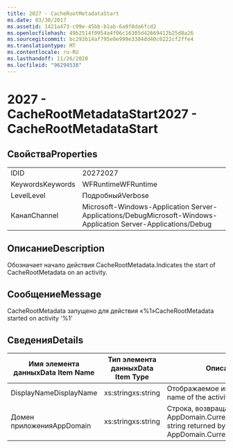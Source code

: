 ```yaml
---
title: 2027 - CacheRootMetadataStart
ms.date: 03/30/2017
ms.assetid: 1421a473-c99e-45bb-b1ab-6a9f8da6fcd2
ms.openlocfilehash: 49b2514f0954a4f06c16305d42669412b25d8a26
ms.sourcegitcommit: bc293b14af795e0e999e3304dd40c0222cf2ffe4
ms.translationtype: MT
ms.contentlocale: ru-RU
ms.lasthandoff: 11/26/2020
ms.locfileid: "96294538"
---
```

# <a name="2027---cacherootmetadatastart"></a><span data-ttu-id="6a884-102">2027 - CacheRootMetadataStart</span><span class="sxs-lookup"><span data-stu-id="6a884-102">2027 - CacheRootMetadataStart</span></span>

## <a name="properties"></a><span data-ttu-id="6a884-103">Свойства</span><span class="sxs-lookup"><span data-stu-id="6a884-103">Properties</span></span>  
  
|||  
|-|-|  
|<span data-ttu-id="6a884-104">ID</span><span class="sxs-lookup"><span data-stu-id="6a884-104">ID</span></span>|<span data-ttu-id="6a884-105">2027</span><span class="sxs-lookup"><span data-stu-id="6a884-105">2027</span></span>|  
|<span data-ttu-id="6a884-106">Keywords</span><span class="sxs-lookup"><span data-stu-id="6a884-106">Keywords</span></span>|<span data-ttu-id="6a884-107">WFRuntime</span><span class="sxs-lookup"><span data-stu-id="6a884-107">WFRuntime</span></span>|  
|<span data-ttu-id="6a884-108">Level</span><span class="sxs-lookup"><span data-stu-id="6a884-108">Level</span></span>|<span data-ttu-id="6a884-109">Подробный</span><span class="sxs-lookup"><span data-stu-id="6a884-109">Verbose</span></span>|  
|<span data-ttu-id="6a884-110">Канал</span><span class="sxs-lookup"><span data-stu-id="6a884-110">Channel</span></span>|<span data-ttu-id="6a884-111">Microsoft-Windows-Application Server-Applications/Debug</span><span class="sxs-lookup"><span data-stu-id="6a884-111">Microsoft-Windows-Application Server-Applications/Debug</span></span>|  
  
## <a name="description"></a><span data-ttu-id="6a884-112">Описание</span><span class="sxs-lookup"><span data-stu-id="6a884-112">Description</span></span>  

 <span data-ttu-id="6a884-113">Обозначает начало действия CacheRootMetadata.</span><span class="sxs-lookup"><span data-stu-id="6a884-113">Indicates the start of CacheRootMetadata on an activity.</span></span>  
  
## <a name="message"></a><span data-ttu-id="6a884-114">Сообщение</span><span class="sxs-lookup"><span data-stu-id="6a884-114">Message</span></span>  

 <span data-ttu-id="6a884-115">CacheRootMetadata запущено для действия «%1»</span><span class="sxs-lookup"><span data-stu-id="6a884-115">CacheRootMetadata started on activity '%1'</span></span>  
  
## <a name="details"></a><span data-ttu-id="6a884-116">Сведения</span><span class="sxs-lookup"><span data-stu-id="6a884-116">Details</span></span>  
  
|<span data-ttu-id="6a884-117">Имя элемента данных</span><span class="sxs-lookup"><span data-stu-id="6a884-117">Data Item Name</span></span>|<span data-ttu-id="6a884-118">Тип элемента данных</span><span class="sxs-lookup"><span data-stu-id="6a884-118">Data Item Type</span></span>|<span data-ttu-id="6a884-119">Описание</span><span class="sxs-lookup"><span data-stu-id="6a884-119">Description</span></span>|  
|--------------------|--------------------|-----------------|  
|<span data-ttu-id="6a884-120">DisplayName</span><span class="sxs-lookup"><span data-stu-id="6a884-120">DisplayName</span></span>|<span data-ttu-id="6a884-121">xs:string</span><span class="sxs-lookup"><span data-stu-id="6a884-121">xs:string</span></span>|<span data-ttu-id="6a884-122">Отображаемое имя действия.</span><span class="sxs-lookup"><span data-stu-id="6a884-122">The display name of the activity.</span></span>|  
|<span data-ttu-id="6a884-123">Домен приложения</span><span class="sxs-lookup"><span data-stu-id="6a884-123">AppDomain</span></span>|<span data-ttu-id="6a884-124">xs:string</span><span class="sxs-lookup"><span data-stu-id="6a884-124">xs:string</span></span>|<span data-ttu-id="6a884-125">Строка, возвращаемая AppDomain.CurrentDomain.FriendlyName.</span><span class="sxs-lookup"><span data-stu-id="6a884-125">The string returned by AppDomain.CurrentDomain.FriendlyName.</span></span>|
